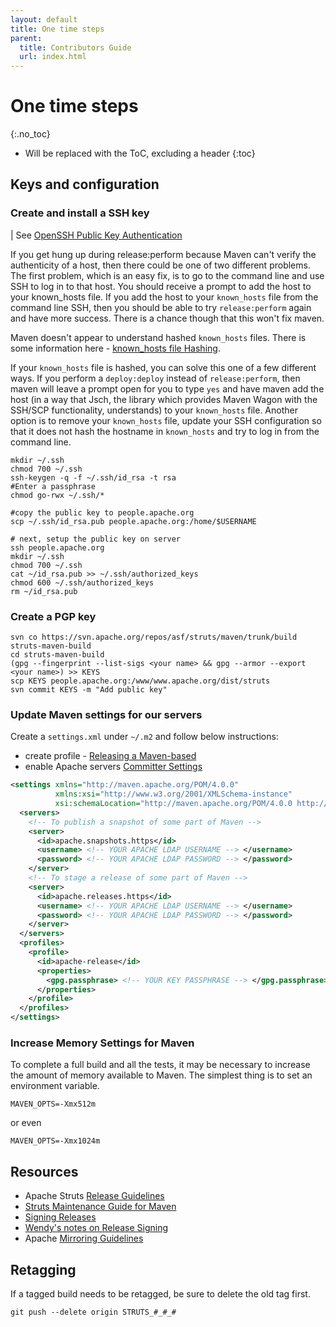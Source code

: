 ```yaml
---
layout: default
title: One time steps
parent:
  title: Contributors Guide
  url: index.html
---
```


# One time steps
{:.no_toc}

* Will be replaced with the ToC, excluding a header
{:toc}

## Keys and configuration

### Create and install a SSH key

| See [OpenSSH Public Key Authentication](http://sial.org/howto/openssh/publickey-auth/)

If you get hung up during release:perform because Maven can't verify the authenticity of a host, then there could be 
one of two  different problems. The first problem, which is an easy fix, is to go to the command line and use SSH 
to log in to that host. You should receive a prompt to add the host to your known_hosts file. If you add the host 
to your `known_hosts` file from the command line  SSH, then you should be able to try `release:perform` again 
and have more success. There is a chance though that this won't fix maven.

Maven doesn't appear to understand hashed `known_hosts` files. There is some information here - [known_hosts file Hashing](http://itso.iu.edu/Hashing_the_OpenSSH_known__hosts_File). 

If your `known_hosts` file is hashed, you can solve this one of a few different ways. If you perform a `deploy:deploy` 
instead of `release:perform`, then maven will leave a prompt open for you to type `yes` and have maven add the host 
(in a way that Jsch, the library which provides Maven Wagon with the SSH/SCP functionality, understands) 
to your `known_hosts` file. Another option is to remove your `known_hosts` file, update your SSH configuration so that 
it does not hash the hostname in `known_hosts` and try to log in from the command line. 

```
mkdir ~/.ssh
chmod 700 ~/.ssh
ssh-keygen -q -f ~/.ssh/id_rsa -t rsa
#Enter a passphrase
chmod go-rwx ~/.ssh/*

#copy the public key to people.apache.org
scp ~/.ssh/id_rsa.pub people.apache.org:/home/$USERNAME

# next, setup the public key on server
ssh people.apache.org
mkdir ~/.ssh
chmod 700 ~/.ssh
cat ~/id_rsa.pub >> ~/.ssh/authorized_keys
chmod 600 ~/.ssh/authorized_keys
rm ~/id_rsa.pub
```

### Create a PGP key

```
svn co https://svn.apache.org/repos/asf/struts/maven/trunk/build struts-maven-build
cd struts-maven-build
(gpg --fingerprint --list-sigs <your name> && gpg --armor --export <your name>) >> KEYS
scp KEYS people.apache.org:/www/www.apache.org/dist/struts
svn commit KEYS -m "Add public key"
```

### Update Maven settings for our servers

Create a `settings.xml` under `~/.m2` and follow below instructions:
- create profile - [Releasing a Maven-based](http://maven.apache.org/developers/release/apache-release.html\#Prerequisites)
- enable Apache servers [Committer Settings](http://maven.apache.org/developers/committer-settings.html)

```xml
<settings xmlns="http://maven.apache.org/POM/4.0.0"
          xmlns:xsi="http://www.w3.org/2001/XMLSchema-instance"
          xsi:schemaLocation="http://maven.apache.org/POM/4.0.0 http://maven.apache.org/xsd/settings-1.0.0.xsd">
  <servers>
    <!-- To publish a snapshot of some part of Maven -->
    <server>
      <id>apache.snapshots.https</id>
      <username> <!-- YOUR APACHE LDAP USERNAME --> </username>
      <password> <!-- YOUR APACHE LDAP PASSWORD --> </password>
    </server>
    <!-- To stage a release of some part of Maven -->
    <server>
      <id>apache.releases.https</id>
      <username> <!-- YOUR APACHE LDAP USERNAME --> </username>
      <password> <!-- YOUR APACHE LDAP PASSWORD --> </password>
    </server>
  </servers>
  <profiles>
    <profile>
      <id>apache-release</id>
      <properties>
        <gpg.passphrase> <!-- YOUR KEY PASSPHRASE --> </gpg.passphrase>
      </properties>
    </profile>
  </profiles>
</settings>
```

### Increase Memory Settings for Maven

To complete a full build and all the tests, it may be necessary to increase the amount of memory available to Maven. 
The simplest thing is to set an environment variable.

```
MAVEN_OPTS=-Xmx512m
```

or even 

```
MAVEN_OPTS=-Xmx1024m
```

## Resources

- Apache Struts [Release Guidelines](http://struts.apache.org/releases.html\#Releases)
- [Struts Maintenance Guide for Maven ](http://wiki.apache.org/struts/StrutsMaintenanceMaven)
- [Signing Releases](http://apache.org/dev/release-signing.html)
- [Wendy's notes on Release Signing](http://wiki.wsmoak.net/cgi-bin/wiki.pl?ReleaseSigning)
- Apache [Mirroring Guidelines](http://apache.org/dev/mirrors.html)

## Retagging

If a tagged build needs to be retagged, be sure to delete the old tag first.

```
git push --delete origin STRUTS_#_#_#
```
